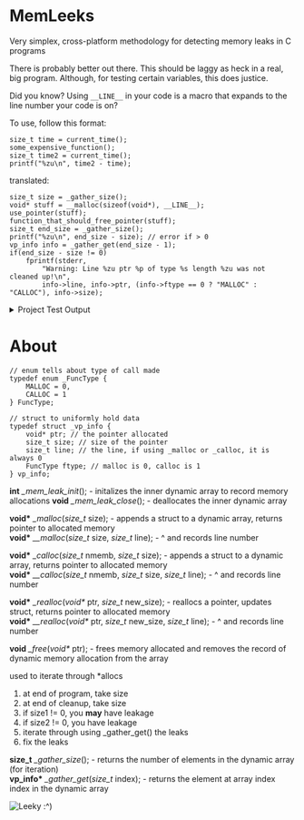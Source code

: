 # MemLeeks
Very simplex, cross-platform methodology for detecting memory leaks in C programs  

There is probably better out there. This should be laggy as heck in a real, big program. Although, for testing certain variables, this does justice.

Did you know? Using `__LINE__` in your code is a macro that expands to the line number your code is on?

To use, follow this format:  
```
size_t time = current_time();
some_expensive_function();
size_t time2 = current_time();
printf("%zu\n", time2 - time);
```
translated:  
```
size_t size = _gather_size();
void* stuff = __malloc(sizeof(void*), __LINE__);
use_pointer(stuff);
function_that_should_free_pointer(stuff);
size_t end_size = _gather_size();
printf("%zu\n", end_size - size); // error if > 0
vp_info info = _gather_get(end_size - 1);
if(end_size - size != 0)
	fprintf(stderr,
		"Warning: Line %zu ptr %p of type %s length %zu was not cleaned up!\n",
		info->line, info->ptr, (info->ftype == 0 ? "MALLOC" : "CALLOC"), info->size);
```

<details><summary>Project Test Output</summary><p>
  
```
C:\git\MemLeeks>test
a 1
b 2
c 3
d 4
p1 00000000002DF380
p2 00000000002DF3D0

There are 3 malloc/calloc handles
On line 25 pointer 00000000002DF320 exists of type MALLOC length 40
On line 30 pointer 00000000002DF380 exists of type MALLOC length 8
On line 31 pointer 00000000002DF3D0 exists of type CALLOC length 8

Realloced 00000000002DF380 to 00000000005776C0

Cleaning environment!

There are 2 malloc/calloc handles
On line 51 pointer 00000000005776C0 exists of type MALLOC length 80
On line 31 pointer 00000000002DF3D0 exists of type CALLOC length 8
```
</p></details>

# About
```
// enum tells about type of call made
typedef enum _FuncType {
	MALLOC = 0,
	CALLOC = 1
} FuncType;

// struct to uniformly hold data
typedef struct _vp_info {
	void* ptr; // the pointer allocated
	size_t size; // size of the pointer
	size_t line; // the line, if using _malloc or _calloc, it is always 0
	FuncType ftype; // malloc is 0, calloc is 1
} vp_info;
```

**int** _\_mem\_leak\_init_(); - initalizes the inner dynamic array to record memory allocations
**void** _\_mem\_leak\_close_(); - deallocates the inner dynamic array

**void\*** _\_malloc_(_size\_t_ size); - appends a struct to a dynamic array, returns pointer to allocated memory  
**void\*** _\_\_malloc_(_size\_t_ size, _size\_t_ line); - ^ and records line number 

**void\*** _\_calloc_(_size\_t_ nmemb, _size\_t_ size); - appends a struct to a dynamic array, returns pointer to allocated memory  
**void\*** _\_\_calloc_(_size\_t_ nmemb, _size\_t_ size, _size\_t_ line); - ^ and records line number

**void\*** _\_realloc_(_void\*_ ptr, _size\_t_ new\_size); - reallocs a pointer, updates struct, returns pointer to allocated memory    
**void\*** _\_\_realloc_(_void\*_ ptr, _size\_t_ new\_size, _size\_t_ line); - ^ and records line number  

**void** _\_free_(_void\*_ ptr); - frees memory allocated and removes the record of dynamic memory allocation from the array

used to iterate through \*allocs  
1. at end of program, take size  
2. at end of cleanup, take size  
3. if size1 != 0, you **may** have leakage  
4. if size2 != 0, you have leakage  
5. iterate through using \_gather\_get() the leaks  
6. fix the leaks  

**size\_t** _\_gather\_size_(); - returns the number of elements in the dynamic array (for iteration)  
**vp_info\*** _\_gather\_get_(_size\_t_ index); - returns the element at array index index in the dynamic array  

![Leeky :^)](http://s3.amazonaws.com/finecooking.s3.tauntonclud.com/app/uploads/2017/04/24171514/ING-leeks-thumb1x1.jpg)
